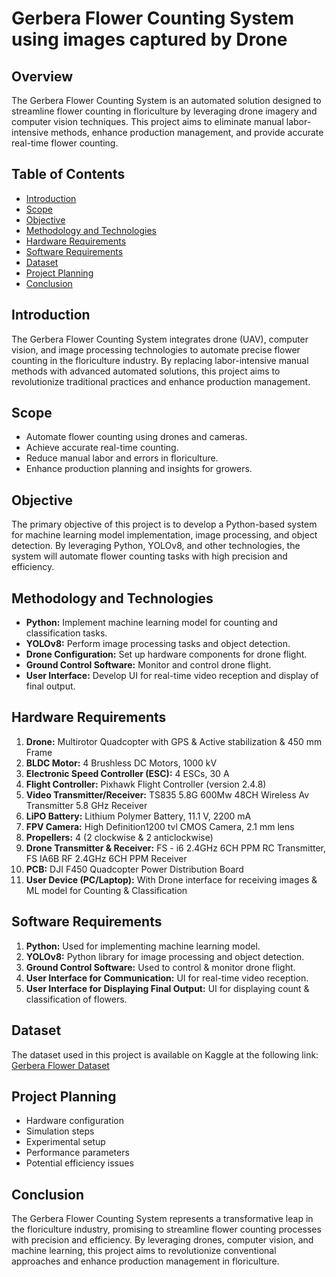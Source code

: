 # Gerbera Flower Counting System using images captured by Drone

## Overview

The Gerbera Flower Counting System is an automated solution designed to streamline flower counting in floriculture by leveraging drone imagery and computer vision techniques. This project aims to eliminate manual labor-intensive methods, enhance production management, and provide accurate real-time flower counting.

## Table of Contents

- [Introduction](#introduction)
- [Scope](#scope)
- [Objective](#objective)
- [Methodology and Technologies](#methodology-and-technologies)
- [Hardware Requirements](#hardware-requirements)
- [Software Requirements](#software-requirements)
- [Dataset](#dataset)
- [Project Planning](#project-planning)
- [Conclusion](#conclusion)

## Introduction

The Gerbera Flower Counting System integrates drone (UAV), computer vision, and image processing technologies to automate precise flower counting in the floriculture industry. By replacing labor-intensive manual methods with advanced automated solutions, this project aims to revolutionize traditional practices and enhance production management.

## Scope

- Automate flower counting using drones and cameras.
- Achieve accurate real-time counting.
- Reduce manual labor and errors in floriculture.
- Enhance production planning and insights for growers.

## Objective

The primary objective of this project is to develop a Python-based system for machine learning model implementation, image processing, and object detection. By leveraging Python, YOLOv8, and other technologies, the system will automate flower counting tasks with high precision and efficiency.

## Methodology and Technologies

- **Python:** Implement machine learning model for counting and classification tasks.
- **YOLOv8:** Perform image processing tasks and object detection.
- **Drone Configuration:** Set up hardware components for drone flight.
- **Ground Control Software:** Monitor and control drone flight.
- **User Interface:** Develop UI for real-time video reception and display of final output.

## Hardware Requirements

1. **Drone:** Multirotor Quadcopter with GPS & Active stabilization & 450 mm Frame
2. **BLDC Motor:** 4 Brushless DC Motors, 1000 kV
3. **Electronic Speed Controller (ESC):** 4 ESCs, 30 A
4. **Flight Controller:** Pixhawk Flight Controller (version 2.4.8)
5. **Video Transmitter/Receiver:** TS835 5.8G 600Mw 48CH Wireless Av Transmitter 5.8 GHz Receiver
6. **LiPO Battery:** Lithium Polymer Battery, 11.1 V, 2200 mA
7. **FPV Camera:** High Definition1200 tvl CMOS Camera, 2.1 mm lens
8. **Propellers:** 4 (2 clockwise & 2 anticlockwise)
9. **Drone Transmitter & Receiver:** FS - i6 2.4GHz 6CH PPM RC Transmitter, FS IA6B RF 2.4GHz 6CH PPM Receiver
10. **PCB:** DJI F450 Quadcopter Power Distribution Board
11. **User Device (PC/Laptop):** With Drone interface for receiving images & ML model for Counting & Classification

## Software Requirements

1. **Python:** Used for implementing machine learning model.
2. **YOLOv8:** Python library for image processing and object detection.
3. **Ground Control Software:** Used to control & monitor drone flight.
4. **User Interface for Communication:** UI for real-time video reception.
5. **User Interface for Displaying Final Output:** UI for displaying count & classification of flowers.

## Dataset

The dataset used in this project is available on Kaggle at the following link: [Gerbera Flower Dataset](https://www.kaggle.com/datasets/rujulmodi/gerbera-flower-dataset)

## Project Planning

- Hardware configuration
- Simulation steps
- Experimental setup
- Performance parameters
- Potential efficiency issues

## Conclusion

The Gerbera Flower Counting System represents a transformative leap in the floriculture industry, promising to streamline flower counting processes with precision and efficiency. By leveraging drones, computer vision, and machine learning, this project aims to revolutionize conventional approaches and enhance production management in floriculture.
